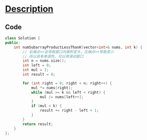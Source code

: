 # [Description](https://leetcode.cn/problems/subarray-product-less-than-k/description/)

## Code

```Cpp
class Solution {
public:
    int numSubarrayProductLessThanK(vector<int>& nums, int k) {
        // 右端点++会导致窗口内乘积变大，左端点++导致变小
        // 所以具有单调性，可以用滑动窗口
        int n = nums.size();
        int left = 0;
        int mul = 1;
        int result = 0;

        for (int right = 0; right < n; right++) {
            mul *= nums[right];
            while (mul >= k && left < right) {
                mul /= nums[left++];
            }
            if (mul < k) {
                result += right - left + 1;
            }
        }
        return result;
    }
};
```
```

